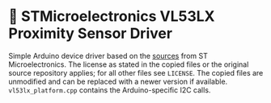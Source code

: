 # 📏 STMicroelectronics VL53LX Proximity Sensor Driver

Simple Arduino device driver based on the [sources](https://www.st.com/content/st_com/en/products/imaging-and-photonics-solutions/proximity-sensors/vl53l3cx.html)
from ST Microelectronics. The license as stated in the copied files or the original
source repository applies; for all other files see `LICENSE`. The copied files are
unmodified and can be replaced with a newer version if available. `vl53lx_platform.cpp`
contains the Arduino-specific I2C calls.
